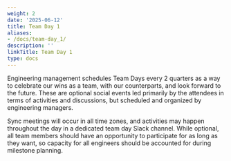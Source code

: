 ```yaml
---
weight: 2
date: '2025-06-12'
title: Team Day 1
aliases:
- /docs/team-day_1/
description: ''
linkTitle: Team Day 1
type: docs
---
```


Engineering management schedules Team Days every 2 quarters as a way to celebrate our wins as a team, with our counterparts, and look forward to the future. These are optional social events led primarily by the attendees in terms of activities and discussions, but scheduled and organized by engineering managers.

Sync meetings will occur in all time zones, and activities may happen throughout the day in a dedicated team day Slack channel. While optional, all team members should have an opportunity to participate for as long as they want, so capacity for all engineers should be accounted for during milestone planning.
